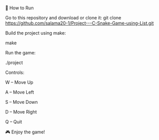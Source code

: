 🚀 How to Run

Go to this repository and download or clone it:
git clone https://github.com/salama20-1/Project---C-Snake-Game-using-List.git


Build the project using make:

make


Run the game:

./project


Controls:

W – Move Up

A – Move Left

S – Move Down

D – Move Right

Q – Quit

🎮 Enjoy the game!
